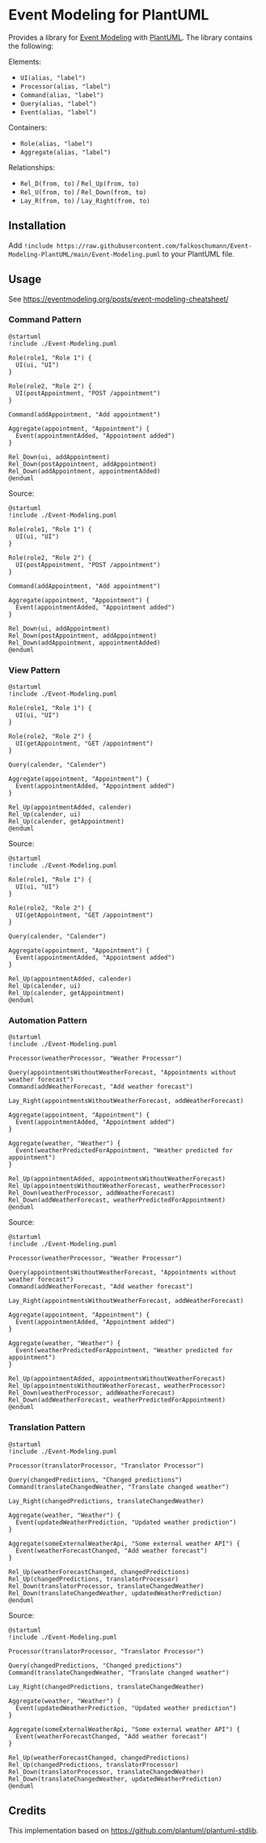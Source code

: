 # Event Modeling for PlantUML

Provides a library for [Event Modeling](https://eventmodeling.org) with
[PlantUML](https://plantuml.com). The library contains the following:

Elements:

- `UI(alias, "label")`
- `Processor(alias, "label")`
- `Command(alias, "label")`
- `Query(alias, "label")`
- `Event(alias, "label")`

Containers:

- `Role(alias, "label")`
- `Aggregate(alias, "label")`

Relationships:

- `Rel_D(from, to)` / `Rel_Up(from, to)`
- `Rel_U(from, to)` / `Rel_Down(from, to)`
- `Lay_R(from, to)` / `Lay_Right(from, to)`

## Installation

Add
`!include https://raw.githubusercontent.com/falkoschumann/Event-Modeling-PlantUML/main/Event-Modeling.puml`
to your PlantUML file.

## Usage

See https://eventmodeling.org/posts/event-modeling-cheatsheet/

### Command Pattern

```plantuml
@startuml
!include ./Event-Modeling.puml

Role(role1, "Role 1") {
  UI(ui, "UI")
}

Role(role2, "Role 2") {
  UI(postAppointment, "POST /appointment")
}

Command(addAppointment, "Add appointment")

Aggregate(appointment, "Appointment") {
  Event(appointmentAdded, "Appointment added")
}

Rel_Down(ui, addAppointment)
Rel_Down(postAppointment, addAppointment)
Rel_Down(addAppointment, appointmentAdded)
@enduml
```

Source:

```
@startuml
!include ./Event-Modeling.puml

Role(role1, "Role 1") {
  UI(ui, "UI")
}

Role(role2, "Role 2") {
  UI(postAppointment, "POST /appointment")
}

Command(addAppointment, "Add appointment")

Aggregate(appointment, "Appointment") {
  Event(appointmentAdded, "Appointment added")
}

Rel_Down(ui, addAppointment)
Rel_Down(postAppointment, addAppointment)
Rel_Down(addAppointment, appointmentAdded)
@enduml
```

### View Pattern

```plantuml
@startuml
!include ./Event-Modeling.puml

Role(role1, "Role 1") {
  UI(ui, "UI")
}

Role(role2, "Role 2") {
  UI(getAppointment, "GET /appointment")
}

Query(calender, "Calender")

Aggregate(appointment, "Appointment") {
  Event(appointmentAdded, "Appointment added")
}

Rel_Up(appointmentAdded, calender)
Rel_Up(calender, ui)
Rel_Up(calender, getAppointment)
@enduml
```

Source:

```
@startuml
!include ./Event-Modeling.puml

Role(role1, "Role 1") {
  UI(ui, "UI")
}

Role(role2, "Role 2") {
  UI(getAppointment, "GET /appointment")
}

Query(calender, "Calender")

Aggregate(appointment, "Appointment") {
  Event(appointmentAdded, "Appointment added")
}

Rel_Up(appointmentAdded, calender)
Rel_Up(calender, ui)
Rel_Up(calender, getAppointment)
@enduml
```

### Automation Pattern

```plantuml
@startuml
!include ./Event-Modeling.puml

Processor(weatherProcessor, "Weather Processor")

Query(appointmentsWithoutWeatherForecast, "Appointments without weather forecast")
Command(addWeatherForecast, "Add weather forecast")

Lay_Right(appointmentsWithoutWeatherForecast, addWeatherForecast)

Aggregate(appointment, "Appointment") {
  Event(appointmentAdded, "Appointment added")
}

Aggregate(weather, "Weather") {
  Event(weatherPredictedForAppointment, "Weather predicted for appointment")
}

Rel_Up(appointmentAdded, appointmentsWithoutWeatherForecast)
Rel_Up(appointmentsWithoutWeatherForecast, weatherProcessor)
Rel_Down(weatherProcessor, addWeatherForecast)
Rel_Down(addWeatherForecast, weatherPredictedForAppointment)
@enduml
```

Source:

```
@startuml
!include ./Event-Modeling.puml

Processor(weatherProcessor, "Weather Processor")

Query(appointmentsWithoutWeatherForecast, "Appointments without weather forecast")
Command(addWeatherForecast, "Add weather forecast")

Lay_Right(appointmentsWithoutWeatherForecast, addWeatherForecast)

Aggregate(appointment, "Appointment") {
  Event(appointmentAdded, "Appointment added")
}

Aggregate(weather, "Weather") {
  Event(weatherPredictedForAppointment, "Weather predicted for appointment")
}

Rel_Up(appointmentAdded, appointmentsWithoutWeatherForecast)
Rel_Up(appointmentsWithoutWeatherForecast, weatherProcessor)
Rel_Down(weatherProcessor, addWeatherForecast)
Rel_Down(addWeatherForecast, weatherPredictedForAppointment)
@enduml
```

### Translation Pattern

```plantuml
@startuml
!include ./Event-Modeling.puml

Processor(translatorProcessor, "Translator Processor")

Query(changedPredictions, "Changed predictions")
Command(translateChangedWeather, "Translate changed weather")

Lay_Right(changedPredictions, translateChangedWeather)

Aggregate(weather, "Weather") {
  Event(updatedWeatherPrediction, "Updated weather prediction")
}

Aggregate(someExternalWeatherApi, "Some external weather API") {
  Event(weatherForecastChanged, "Add weather forecast")
}

Rel_Up(weatherForecastChanged, changedPredictions)
Rel_Up(changedPredictions, translatorProcessor)
Rel_Down(translatorProcessor, translateChangedWeather)
Rel_Down(translateChangedWeather, updatedWeatherPrediction)
@enduml
```

Source:

```
@startuml
!include ./Event-Modeling.puml

Processor(translatorProcessor, "Translator Processor")

Query(changedPredictions, "Changed predictions")
Command(translateChangedWeather, "Translate changed weather")

Lay_Right(changedPredictions, translateChangedWeather)

Aggregate(weather, "Weather") {
  Event(updatedWeatherPrediction, "Updated weather prediction")
}

Aggregate(someExternalWeatherApi, "Some external weather API") {
  Event(weatherForecastChanged, "Add weather forecast")
}

Rel_Up(weatherForecastChanged, changedPredictions)
Rel_Up(changedPredictions, translatorProcessor)
Rel_Down(translatorProcessor, translateChangedWeather)
Rel_Down(translateChangedWeather, updatedWeatherPrediction)
@enduml
```

## Credits

This implementation based on https://github.com/plantuml/plantuml-stdlib.
